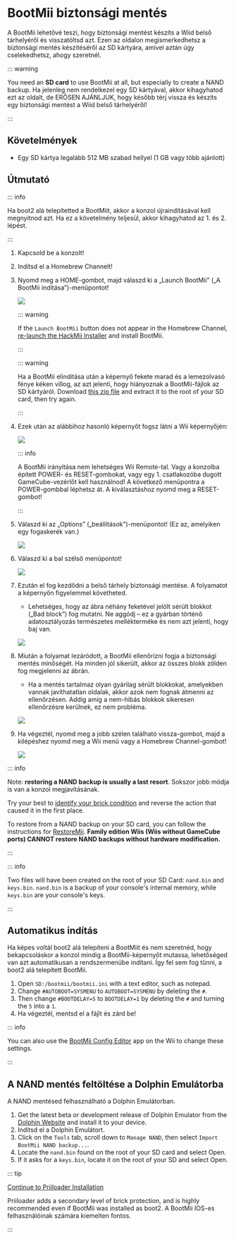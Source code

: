 # BootMii biztonsági mentés

A BootMii lehetővé teszi, hogy biztonsági mentést készíts a Wiid belső tárhelyéről és visszatöltsd azt.
Ezen az oldalon megismerkedhetsz a biztonsági mentés készítéséről az SD kártyára, amivel aztán úgy cselekedhetsz, ahogy szeretnél.

::: warning

You need an **SD card** to use BootMii at all, but especially to create a NAND backup. Ha jelenleg nem rendelkezel egy SD kártyával, akkor kihagyhatod ezt az oldalt, de ERŐSEN AJÁNLJUK, hogy később térj vissza és készíts egy biztonsági mentést a Wiid belső tárhelyéről!

:::

## Követelmények

- Egy SD kártya legalább 512 MB szabad hellyel (1 GB vagy több ajánlott)

## Útmutató

::: info

Ha boot2 alá telepítetted a BootMiit, akkor a konzol újraindításával kell megnyitnod azt. Ha ez a követelmény teljesül, akkor kihagyhatod az 1. és 2. lépést.

:::

1. Kapcsold be a konzolt!

2. Indítsd el a Homebrew Channelt!

3. Nyomd meg a HOME-gombot, majd válaszd ki a „Launch BootMii” („A BootMii indítása”)-menüpontot!

   ![](/images/bootmii/BootMii_HBC.png)

   ::: warning

   If the `Launch BootMii` button does not appear in the Homebrew Channel, [re-launch the HackMii Installer](hackmii) and install BootMii.

   :::

   ::: warning

   Ha a BootMii elindítása után a képernyő fekete marad és a lemezolvasó fénye kéken villog, az azt jelenti, hogy hiányoznak a BootMii-fájlok az SD kártyáról. Download [this zip file](/assets/files/bootmii_sd_files.zip) and extract it to the root of your SD card, then try again.

   :::

4. Ezek után az alábbihoz hasonló képernyőt fogsz látni a Wii képernyőjén:

   ![](/images/bootmii/BootMii_Main.png)

   ::: info

   A BootMii irányítása nem lehetséges Wii Remote-tal.
   Vagy a konzolba épített POWER- és RESET-gombokat, vagy egy 1. csatlakozóba dugott GameCube-vezérlőt kell használnod!
   A következő menüpontra a POWER-gombbal léphetsz át. A kiválasztáshoz nyomd meg a RESET-gombot!

   :::

5. Válaszd ki az „Options” („beállítások”)-menüpontot! (Ez az, amelyiken egy fogaskerék van.)

   ![](/images/bootmii/BootMii_Gears.png)

6. Válaszd ki a bal szélső menüpontot!

   ![](/images/bootmii/BootMii_Backup.png)

7. Ezután el fog kezdődni a belső tárhely biztonsági mentése. A folyamatot a képernyőn figyelemmel követheted.

   - Lehetséges, hogy az ábra néhány feketével jelölt sérült blokkot („Bad block”) fog mutatni. Ne aggódj – ez a gyárban történő adatosztályozás természetes mellékterméke és nem azt jelenti, hogy baj van.

   ![](/images/bootmii/BootMii_NAND_Backup.png)

8. Miután a folyamat lezáródott, a BootMii ellenőrizni fogja a biztonsági mentés minőségét. Ha minden jól sikerült, akkor az összes blokk zölden fog megjelenni az ábrán.

   - Ha a mentés tartalmaz olyan gyárilag sérült blokkokat, amelyekben vannak javíthatatlan oldalak, akkor azok nem fognak átmenni az ellenőrzésen. Addig amíg a nem-hibás blokkok sikeresen ellenőrzésre kerülnek, ez nem probléma.

   ![](/images/bootmii/BootMii_NAND_Backup_Verify.png)

9. Ha végeztél, nyomd meg a jobb szélen található vissza-gombot, majd a kilépéshez nyomd meg a Wii menü vagy a Homebrew Channel-gombot!

   ![](/images/bootmii/BootMii_Return.png)

::: info

Note: **restoring a NAND backup is usually a last resort**. Sokszor jobb módja is van a konzol megjavításának.

Try your best to [identify your brick condition](bricks) and reverse the action that caused it in the first place.

To restore from a NAND backup on your SD card, you can follow the instructions for [RestoreMii](bootmiirecover).
**Family edition Wiis (Wiis without GameCube ports) CANNOT restore NAND backups without hardware modification.**

:::

::: info

Two files will have been created on the root of your SD Card: `nand.bin` and `keys.bin`. `nand.bin` is a backup of your console's internal memory, while `keys.bin` are your console's keys.

:::

## Automatikus indítás

Ha képes voltál boot2 alá telepíteni a BootMiit és nem szeretnéd, hogy bekapcsoláskor a konzol mindig a BootMii-képernyőt mutassa, lehetőséged van azt automatikusan a rendszermenübe indítani. Így fel sem fog tűnni, a boot2 alá telepített BootMii.

1. Open `SD:/bootmii/bootmii.ini` with a text editor, such as notepad.
2. Change `#AUTOBOOT=SYSMENU` to `AUTOBOOT=SYSMENU` by deleting the `#`.
3. Then change `#BOOTDELAY=5` to `BOOTDELAY=1` by deleting the `#` and turning the `5` into a `1`.
4. Ha végeztél, mentsd el a fájlt és zárd be!

::: info

You can also use the [BootMii Config Editor](https://oscwii.org/library/app/BootMiiConfigurationEditor) app on the Wii to change these settings.

:::

## A NAND mentés feltöltése a Dolphin Emulátorba

A NAND mentésed felhasználható a Dolphin Emulátorban.

1. Get the latest beta or development release of Dolphin Emulator from the [Dolphin Website](https://dolphin-emu.org/) and install it to your device.
2. Indítsd el a Dolphin Emulátort.
3. Click on the `Tools` tab, scroll down to `Manage NAND`, then select `Import BootMii NAND backup...`.
4. Locate the `nand.bin` found on the root of your SD card and select Open.
5. If it asks for a `keys.bin`, locate it on the root of your SD and select Open.

::: tip

[Continue to Priiloader Installation](priiloader)

Priiloader adds a secondary level of brick protection, and is highly recommended even if BootMii was installed as boot2. A BootMii IOS-es felhasználóinak számára kiemelten fontos.

:::
